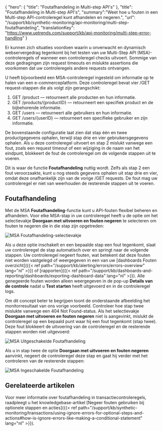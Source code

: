 {
  "hero": {
    "title": "Foutafhandeling in Multi-step API's"
  },
  "title": "Foutafhandeling in Multi-step API's",
  "summary":"Weet hoe u fouten in een Multi-step API-controleregel kunt afhandelen en negeren.",
  "url": "/support/kb/synthetic-monitoring/api-monitoring/multi-step-foutafhandeling",
  "translationKey": "https://www.uptrends.com/support/kb/api-monitoring/multi-step-error-handling"
}

Er kunnen zich situaties voordoen waarin u onverwacht en dynamisch webservergedrag tegenkomt bij het testen van uw Multi-Step API (MSA)-controleregels of wanneer een controleregel checks uitvoert. Sommige van deze gedragingen zijn request timeouts en mislukte assertions die voorkomen dat uw controleregels andere requests ontvangen.

U heeft bijvoorbeeld een MSA-controleregel ingesteld om informatie op te halen van een e-commerceplatform. Deze controleregel bevat vier /GET request-stappen die als volgt zijn gerangschikt:

1. GET /product — retourneert alle producten en hun informatie.
2. GET /products/{productID} — retourneert een specifiek product en de bijbehorende informatie.
3. GET /users — retourneert alle gebruikers en hun informatie.
4. GET /users/{userID} — retourneert een specifieke gebruiker en zijn informatie.

De bovenstaande configuratie laat zien dat stap één en twee productgegevens ophalen, terwijl stap drie en vier gebruikersgegevens ophalen. Als u deze controleregel uitvoert en stap 2 mislukt vanwege een fout, zoals een request timeout of een wijziging in de naam van het eindpunt, blokkeert de fout de controleregel om de volgende stappen uit te voeren.

Dit is waar de functie **Foutafhandeling** nuttig wordt. Zelfs als stap 2 een fout veroorzaakte, kunt u nog steeds gegevens ophalen uit stap drie en vier, omdat deze onafhankelijk zijn van de vorige /GET requests. De fout mag uw controleregel er niet van weerhouden de resterende stappen uit te voeren.

## Foutafhandeling

Met de MSA **Foutafhandeling**-functie kunt u API-fouten flexibel beheren en afhandelen. Voor elke MSA-stap in uw controleregel heeft u de optie om het selectievakje **Doorgaan met uitvoeren en fouten negeren** te selecteren om fouten te negeren die in die stap zijn opgetreden:

![MSA Foutafhandeling-selectievakje](/img/content/scr-error-handling-checkbox.min.png)

Als u deze optie inschakelt en een bepaalde stap een fout tegenkomt, slaat uw controleregel de stap automatisch over en springt naar de volgende stappen. Uw controleregel negeert fouten, wat betekent dat deze fouten niet worden vastgelegd of weergegeven in een van uw [dashboards Fouten overzicht]({{< ref path="/support/kb/alerting/errors/errors-overview" lang="nl" >}}) of [rapporten]({{< ref path="/support/kb/dashboards-and-reporting/dashboards/exporting-dashboard-data" lang="nl" >}}). Alle genegeerde fouten worden alleen weergegeven in de pop-up **Details van de controle** nadat u **Test starten** heeft uitgevoerd en in de controleregel logs.

Om dit concept beter te begrijpen toont de onderstaande afbeelding het monitorresultaat van ons vorige voorbeeld. Controleer hoe stap twee mislukte vanwege een 404 Not Found-status. Als het selectievakje **Doorgaan met uitvoeren en fouten negeren** niet is aangevinkt, mislukt de controleregel op een bepaald punt waar hij een fout tegenkomt (stap twee). Deze fout blokkeert de uitvoering van de controleregel en de resterende stappen worden niet uitgevoerd:

![MSA Uitgeschakelde Foutafhandeling](/img/content/scr-disabled-error-handling.min.png)

Als u in stap twee de optie **Doorgaan met uitvoeren en fouten negeren** aanvinkt, negeert de controleregel deze stap en gaat hij verder met het controleren van de resterende stappen:

![MSA Ingeschakelde Foutafhandeling](/img/content/scr-enabled-error-handling.min.png)

## Gerelateerde artikelen

Voor meer informatie over foutafhandeling in transactiecontroleregels, raadpleegt u het knowledgebase-artikel [Negeer fouten gebruiken bij optionele stappen en acties]({{< ref path="/support/kb/synthetic-monitoring/transactions/using-ignore-errors-for-optional-steps-and-actions#how-is-ignore-errors-like-making-a-conditional-statement" lang="nl" >}}).
